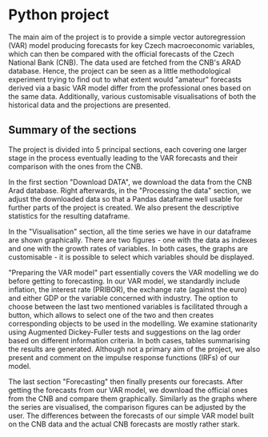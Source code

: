 # Python project
The main aim of the project is to provide a simple vector autoregression (VAR) model producing forecasts for key Czech macroeconomic variables, which can then be compared with the official forecasts of the Czech National Bank (CNB). The data used are fetched from the CNB's ARAD database. Hence, the project can be seen as a little methodological experiment trying to find out to what extent would "amateur" forecasts derived via a basic VAR model differ from the professional ones based on the same data. Additionally, various customisable visualisations of both the historical data and the projections are presented.

## Summary of the sections
The project is divided into 5 principal sections, each covering one larger stage in the process eventually leading to the VAR forecasts and their comparison with the ones from the CNB.

In the first section "Download DATA", we download the data from the CNB Arad database. Right afterwards, in the "Processing the data" section, we adjust the downloaded data so that a Pandas dataframe well usable for further parts of the project is created. We also present the descriptive statistics for the resulting dataframe.

In the "Visualisation" section, all the time series we have in our dataframe are shown graphically. There are two figures - one with the data as indexes and one with the growth rates of variables. In both cases, the graphs are customisable - it is possible to select which variables should be displayed. 

"Preparing the VAR model" part essentially covers the VAR modelling we do before getting to forecasting. In our VAR model, we standardly include inflation, the interest rate (PRIBOR), the exchange rate (against the euro) and either GDP or the variable concerned with industry. The option to choose between the last two mentioned variables is facilitated through a button, which allows to select one of the two and then creates corresponding objects to be used in the modelling. We examine stationarity using Augmented Dickey-Fuller tests and suggestions on the lag order based on different information criteria. In both cases, tables summarising the results are generated. Although not a primary aim of the project, we also present and comment on the impulse response functions (IRFs) of our model.

The last section "Forecasting" then finally presents our forecasts. After getting the forecasts from our VAR model, we download the official ones from the CNB and compare them graphically. Similarly as the graphs where the series are visualised, the comparison figures can be adjusted by the user. The differences between the forecasts of our simple VAR model built on the CNB data and the actual CNB forecasts are mostly rather stark.  
